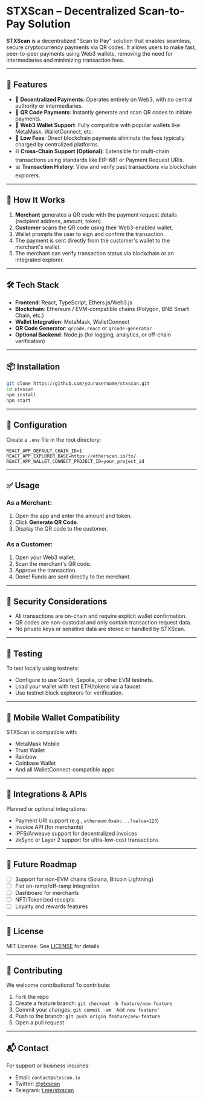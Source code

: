 # STXScan – Decentralized Scan-to-Pay Solution

**STXScan** is a decentralized "Scan to Pay" solution that enables seamless, secure cryptocurrency payments via QR codes. It allows users to make fast, peer-to-peer payments using Web3 wallets, removing the need for intermediaries and minimizing transaction fees.

---

## 🚀 Features

* 🔐 **Decentralized Payments**: Operates entirely on Web3, with no central authority or intermediaries.
* 📱 **QR Code Payments**: Instantly generate and scan QR codes to initiate payments.
* 🦊 **Web3 Wallet Support**: Fully compatible with popular wallets like MetaMask, WalletConnect, etc.
* 💸 **Low Fees**: Direct blockchain payments eliminate the fees typically charged by centralized platforms.
* ⛓️ **Cross-Chain Support (Optional)**: Extensible for multi-chain transactions using standards like EIP-681 or Payment Request URIs.
* 📊 **Transaction History**: View and verify past transactions via blockchain explorers.

---

## 📸 How It Works

1. **Merchant** generates a QR code with the payment request details (recipient address, amount, token).
2. **Customer** scans the QR code using their Web3-enabled wallet.
3. Wallet prompts the user to sign and confirm the transaction.
4. The payment is sent directly from the customer's wallet to the merchant's wallet.
5. The merchant can verify transaction status via blockchain or an integrated explorer.

---

## 🛠️ Tech Stack

* **Frontend**: React, TypeScript, Ethers.js/Web3.js
* **Blockchain**: Ethereum / EVM-compatible chains (Polygon, BNB Smart Chain, etc.)
* **Wallet Integration**: MetaMask, WalletConnect
* **QR Code Generator**: `qrcode.react` or `qrcode-generator`
* **Optional Backend**: Node.js (for logging, analytics, or off-chain verification)

---

## 📦 Installation

```bash
git clone https://github.com/yourusername/stxscan.git
cd stxscan
npm install
npm start
```

---

## 🔧 Configuration

Create a `.env` file in the root directory:

```env
REACT_APP_DEFAULT_CHAIN_ID=1
REACT_APP_EXPLORER_BASE=https://etherscan.io/tx/
REACT_APP_WALLET_CONNECT_PROJECT_ID=your_project_id
```

---

## ✅ Usage

### As a Merchant:

1. Open the app and enter the amount and token.
2. Click **Generate QR Code**.
3. Display the QR code to the customer.

### As a Customer:

1. Open your Web3 wallet.
2. Scan the merchant's QR code.
3. Approve the transaction.
4. Done! Funds are sent directly to the merchant.

---

## 🔐 Security Considerations

* All transactions are on-chain and require explicit wallet confirmation.
* QR codes are non-custodial and only contain transaction request data.
* No private keys or sensitive data are stored or handled by STXScan.

---

## 🧪 Testing

To test locally using testnets:

* Configure to use Goerli, Sepolia, or other EVM testnets.
* Load your wallet with test ETH/tokens via a faucet.
* Use testnet block explorers for verification.

---

## 📱 Mobile Wallet Compatibility

STXScan is compatible with:

* MetaMask Mobile
* Trust Wallet
* Rainbow
* Coinbase Wallet
* And all WalletConnect-compatible apps

---

## 🔌 Integrations & APIs

Planned or optional integrations:

* Payment URI support (e.g., `ethereum:0xabc...?value=123`)
* Invoice API (for merchants)
* IPFS/Arweave support for decentralized invoices
* zkSync or Layer 2 support for ultra-low-cost transactions

---

## 🧩 Future Roadmap

* [ ] Support for non-EVM chains (Solana, Bitcoin Lightning)
* [ ] Fiat on-ramp/off-ramp integration
* [ ] Dashboard for merchants
* [ ] NFT/Tokenized receipts
* [ ] Loyalty and rewards features

---

## 📄 License

MIT License. See [LICENSE](./LICENSE) for details.

---

## 🙌 Contributing

We welcome contributions! To contribute:

1. Fork the repo
2. Create a feature branch: `git checkout -b feature/new-feature`
3. Commit your changes: `git commit -am 'Add new feature'`
4. Push to the branch: `git push origin feature/new-feature`
5. Open a pull request

---

## 📬 Contact

For support or business inquiries:

* Email: `contact@stxscan.io`
* Twitter: [@stxscan](https://twitter.com/stxscan)
* Telegram: [t.me/stxscan](https://t.me/stxscan)
